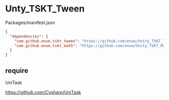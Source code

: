 # Unty_TSKT_Tween

Packages/manifest.json

```json
{
  "dependencies": {
    "com.github.enue.tskt_tween": "https://github.com/enue/Unity_TSKT_Tween.git",
    "com.github.enue.tskt_math": "https://github.com/enue/Unity_TSKT_Math.git",
  }
}
```
## require
UniTask

https://github.com/Cysharp/UniTask
